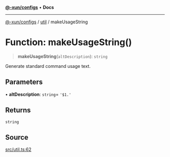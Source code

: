 [**@-xun/configs**](../../README.md) • **Docs**

***

[@-xun/configs](../../README.md) / [util](../README.md) / makeUsageString

# Function: makeUsageString()

> **makeUsageString**(`altDescription`): `string`

Generate standard command usage text.

## Parameters

• **altDescription**: `string`= `'$1.'`

## Returns

`string`

## Source

[src/util.ts:62](https://github.com/Xunnamius/xconfigs/blob/7129e155987055d658c285b3a31d449ff5e71ba7/src/util.ts#L62)
